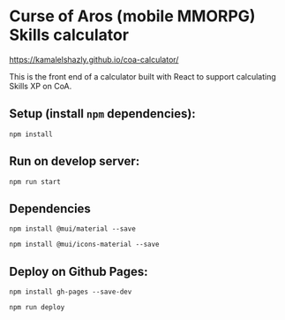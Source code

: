 # Curse of Aros (mobile MMORPG) Skills calculator
https://kamalelshazly.github.io/coa-calculator/

This is the front end of a calculator built with React to support calculating Skills XP on CoA.


## Setup (install `npm` dependencies):

`npm install`

## Run on develop server:
`npm run start`

## Dependencies

`npm install @mui/material --save`

`npm install @mui/icons-material --save`

## Deploy on Github Pages:

`npm install gh-pages --save-dev`

`npm run deploy`
